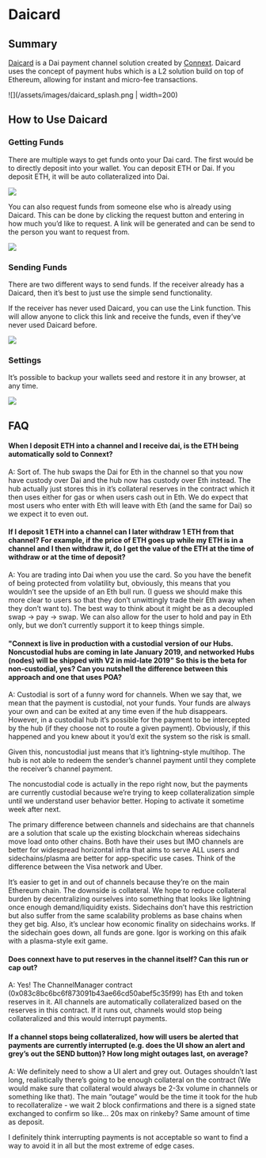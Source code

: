 # Daicard

## Summary

[Daicard](https://daicard.io) is a Dai payment channel solution created by [Connext](https://connext.network/). Daicard uses the concept of payment hubs which is a L2 solution build on top of Ethereum, allowing for instant and micro-fee transactions.

![](/assets/images/daicard_splash.png | width=200)

## How to Use Daicard

### Getting Funds

There are multiple ways to get funds onto your Dai card. The first would be to directly deposit into your wallet. You can deposit ETH or Dai. If you deposit ETH, it will be auto collateralized into Dai.

![](/assets/images/daicard_deposit.png)

You can also request funds from someone else who is already using Daicard. This can be done by clicking the request button and entering in how much you’d like to request. A link will be generated and can be send to the person you want to request from.

![](/assets/images/daicard_request.png)

### Sending Funds

There are two different ways to send funds. If the receiver already has a Daicard, then it’s best to just use the simple send functionality.

If the receiver has never used Daicard, you can use the Link function. This will allow anyone to click this link and receive the funds, even if they’ve never used Daicard before.

![](/assets/images/daicard_send.png)

### Settings

It’s possible to backup your wallets seed and restore it in any browser, at any time.

![](/assets/images/daicard_settings.png)

## FAQ

#### When I deposit ETH into a channel and I receive dai, is the ETH being automatically sold to Connext? 

A: Sort of. The hub swaps the Dai for Eth in the channel so that you now have custody over Dai and the hub now has custody over Eth instead. The hub actually just stores this in it’s collateral reserves in the contract which it then uses either for gas or when users cash out in Eth. We do expect that most users who enter with Eth will leave with Eth (and the same for Dai) so we expect it to even out. 

#### If I deposit 1 ETH into a channel can I later withdraw 1 ETH from that channel? For example, if the price of ETH goes up while my ETH is in a channel and I then withdraw it, do I get the value of the ETH at the time of withdraw or at the time of deposit?

A: You are trading into Dai when you use the card. So you have the benefit of being protected from volatility but, obviously, this means that you wouldn’t see the upside of an Eth bull run. (I guess we should make this more clear to users so that they don’t unwittingly trade their Eth away when they don’t want to). The best way to think about it might be as a decoupled swap -> pay -> swap. We can also allow for the user to hold and pay in Eth only, but we don’t currently support it to keep things simple. 

#### "Connext is live in production with a custodial version of our Hubs. Noncustodial hubs are coming in late January 2019, and networked Hubs (nodes) will be shipped with V2 in mid-late 2019" So this is the beta for non-custodial, yes? Can you nutshell the difference between this approach and one that uses POA?

A: Custodial is sort of a funny word for channels. When we say that, we mean that the payment is custodial, not your funds. Your funds are always your own and can be exited at any time even if the hub disappears. However, in a custodial hub it’s possible for the payment to be intercepted by the hub (if they choose not to route a given payment). Obviously, if this happened and you knew about it you’d exit the system so the risk is small.

Given this, noncustodial just means that it’s lightning-style multihop. The hub is not able to redeem the sender’s channel payment until they complete the receiver’s channel payment.

The noncustodial code is actually in the repo right now, but the payments are currently custodial because we’re trying to keep collateralization simple until we understand user behavior better. Hoping to activate it sometime week after next.

The primary difference between channels and sidechains are that channels are a solution that scale up the existing blockchain whereas sidechains move load onto other chains. Both have their uses but IMO channels are better for widespread horizontal infra that aims to serve ALL users and sidechains/plasma are better for app-specific use cases. Think of the difference between the Visa network and Uber.

It’s easier to get in and out of channels because they’re on the main Ethereum chain. The downside is collateral. We hope to reduce collateral burden by decentralizing ourselves into something that looks like lightning once enough demand/liquidity exists. Sidechains don’t have this restriction but also suffer from the same scalability problems as base chains when they get big. Also, it’s unclear how economic finality on sidechains works. If the sidechain goes down, all funds are gone. Igor is working on this afaik with a plasma-style exit game.

#### Does connext have to put reserves in the channel itself? Can this run or cap out?

A: Yes! The ChannelManager contract (0x083c8bc6bc6f873091b43ae66cd50abef5c35f99) has Eth and token reserves in it. All channels are automatically collateralized based on the reserves in this contract. If it runs out, channels would stop being collateralized and this would interrupt payments.

#### If a channel stops being collateralized, how will users be alerted that payments are currently interrupted (e.g. does the UI show an alert and grey’s out the SEND button)? How long might outages last, on average?

A: We definitely need to show a UI alert and grey out. Outages shouldn’t last long, realistically there’s going to be enough collateral on the contract (We would make sure that collateral would always be 2-3x volume in channels or something like that). The main “outage” would be the time it took for the hub to recollateralize - we wait 2 block confirmations and there is a signed state exchanged to confirm so like… 20s max on rinkeby? Same amount of time as deposit.

I definitely think interrupting payments is not acceptable so want to find a way to avoid it in all but the most extreme of edge cases.




